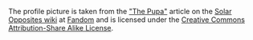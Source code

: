 The profile picture is taken from the ["The Pupa"](https://solaropposites.fandom.com/wiki/The_Pupa) article on the [Solar Opposites wiki](https://solaropposites.fandom.com/wiki/Solar_Opposites_Wiki) at [Fandom](https://www.fandom.com/) and is licensed under the [Creative Commons Attribution-Share Alike License](https://creativecommons.org/licenses/by-sa/3.0/).
